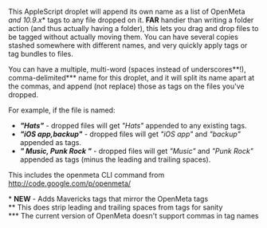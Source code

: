 This AppleScript droplet will append its own name as a list of OpenMeta _and 10.9.x_\* tags to any file dropped on it. **FAR** handier than writing a folder action (and thus actually having a folder), this lets you drag and drop files to be tagged without actually moving them. You can have several copies stashed somewhere with different names, and very quickly apply tags or tag bundles to files.

You can have a multiple, multi-word (spaces instead of underscores\*\*!), comma-delimited\*\*\* name for this droplet, and it will split its name apart at the commas, and append (not replace) those as tags on the files you've dropped.

For example, if the file is named:

* ___"Hats"___ - dropped files will get _"Hats"_ appended to any existing tags.
* ___"iOS app,backup"___ - dropped files will get _"iOS app"_ and _"backup"_ appended as tags.
* ___" Music, Punk Rock "___ - dropped files will get _"Music"_ and _"Punk Rock"_ appended as tags (minus the leading and trailing spaces).

This includes the openmeta CLI command from http://code.google.com/p/openmeta/

\* __NEW__ - Adds Mavericks tags that mirror the OpenMeta tags  
\*\* This does strip leading and trailing spaces from tags for sanity  
\*\*\* The current version of OpenMeta doesn't support commas in tag names
